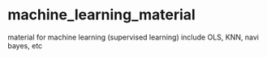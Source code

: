 # machine_learning_material
material for machine learning (supervised learning) include OLS, KNN, navi bayes, etc
